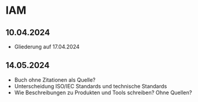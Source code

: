 # IAM

## 10.04.2024
- Gliederung auf 17.04.2024

## 14.05.2024
- Buch ohne Zitationen als Quelle?
- Unterscheidung ISO/IEC Standards und technische Standards
- Wie Beschreibungen zu Produkten und Tools schreiben? Ohne Quellen?